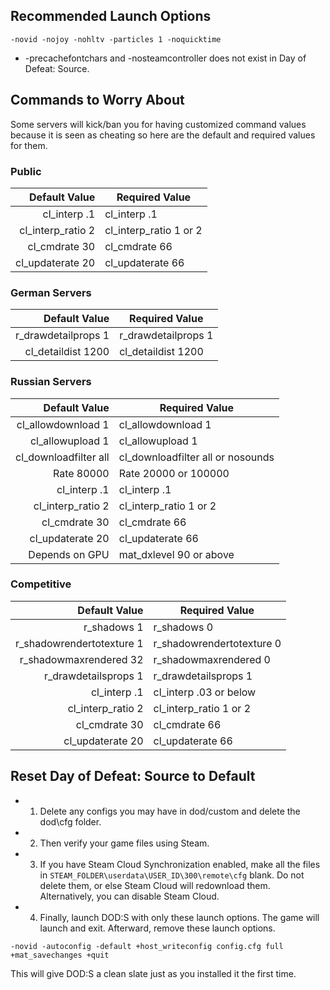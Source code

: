 ## Recommended Launch Options
```
-novid -nojoy -nohltv -particles 1 -noquicktime
```
- -precachefontchars and -nosteamcontroller does not exist in Day of Defeat: Source.

## Commands to Worry About

Some servers will kick/ban you for having customized command values because it is seen as cheating so here are the default and required values for them.

### Public
| Default Value | Required Value |
|-----:|-----------|
|     cl_interp .1| cl_interp .1|
|     cl_interp_ratio 2| cl_interp_ratio 1 or 2    |
|     cl_cmdrate 30 | cl_cmdrate 66        |
|     cl_updaterate 20 | cl_updaterate 66        |

### German Servers
| Default Value | Required Value |
|-----:|-----------|
|     r_drawdetailprops 1| r_drawdetailprops 1|
|     cl_detaildist 1200| cl_detaildist 1200    |

### Russian Servers
| Default Value | Required Value |
|-----:|-----------|
|     cl_allowdownload 1| cl_allowdownload 1|
|     cl_allowupload 1| cl_allowupload 1    |
|     cl_downloadfilter all| cl_downloadfilter all or nosounds        |
|     Rate 80000| Rate 20000 or 100000        |
|     cl_interp .1| cl_interp .1        |
|     cl_interp_ratio 2| cl_interp_ratio 1 or 2        |
|     cl_cmdrate 30 | cl_cmdrate 66        |
|     cl_updaterate 20 | cl_updaterate 66        |
|     Depends on GPU | mat_dxlevel 90 or above        |

### Competitive
| Default Value | Required Value |
|-----:|-----------|
|     r_shadows 1| r_shadows 0|
|     r_shadowrendertotexture 1| r_shadowrendertotexture 0    |
|     r_shadowmaxrendered 32| r_shadowmaxrendered 0        |
|     r_drawdetailsprops 1 | r_drawdetailsprops 1        |
|     cl_interp .1| cl_interp .03 or below|
|     cl_interp_ratio 2| cl_interp_ratio 1 or 2    |
|     cl_cmdrate 30 | cl_cmdrate 66        |
|     cl_updaterate 20 | cl_updaterate 66        |

## Reset Day of Defeat: Source to Default

* 1. Delete any configs you may have in dod/custom and delete the dod\cfg folder. 
* 2. Then verify your game files using Steam.
* 3. If you have Steam Cloud Synchronization enabled, make all the files in ``STEAM_FOLDER\userdata\USER_ID\300\remote\cfg`` blank. Do not delete them, or else Steam Cloud will redownload them. Alternatively, you can disable Steam Cloud.
* 4. Finally, launch DOD:S with only these launch options. The game will launch and exit. Afterward, remove these launch options. 
```
-novid -autoconfig -default +host_writeconfig config.cfg full +mat_savechanges +quit
```
This will give DOD:S a clean slate just as you installed it the first time.
